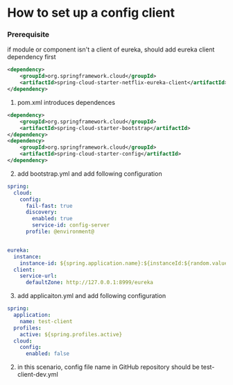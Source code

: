 # How to set up a config client

### Prerequisite
if module or component isn't a client of eureka, should add eureka client dependency first
```xml
<dependency>
    <groupId>org.springframework.cloud</groupId>
    <artifactId>spring-cloud-starter-netflix-eureka-client</artifactId>
</dependency>
```

1. pom.xml introduces dependences

```xml
<dependency>
    <groupId>org.springframework.cloud</groupId>
    <artifactId>spring-cloud-starter-bootstrap</artifactId>
</dependency>
<dependency>
    <groupId>org.springframework.cloud</groupId>
    <artifactId>spring-cloud-starter-config</artifactId>
</dependency>
```

2. add bootstrap.yml and add following configuration

```yaml
spring:
  cloud:
    config:
      fail-fast: true
      discovery:
        enabled: true
        service-id: config-server
      profile: @environment@


eureka:
  instance:
    instance-id: ${spring.application.name}:${instanceId:${random.value}}}
  client:
    service-url:
      defaultZone: http://127.0.0.1:8999/eureka
```

3. add applicaiton.yml and add following configuration

```yaml
spring:
  application:
    name: test-client
  profiles:
    active: ${spring.profiles.active}
  cloud:
    config:
      enabled: false
```

2. in this scenario, config file name in GitHub repository should be test-client-dev.yml